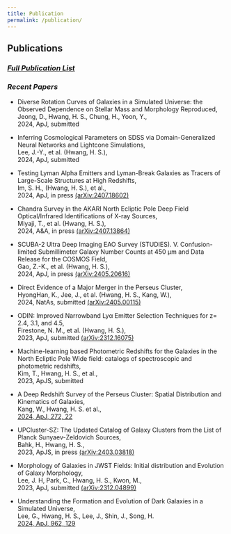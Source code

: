 ```yaml
---
title: Publication
permalink: /publication/
---
```


## **Publications**

### [_Full Publication List_](https://hwanghs.github.io/publications) 

###  _Recent Papers_
* Diverse Rotation Curves of Galaxies in a Simulated Universe: the Observed Dependence on Stellar Mass and Morphology Reproduced,<br>
Jeong, D., Hwang, H. S., Chung, H., Yoon, Y.,<br>
2024, ApJ, submitted

* Inferring Cosmological Parameters on SDSS via Domain-Generalized Neural Networks and Lightcone Simulations,<br>
Lee, J.-Y., et al. (Hwang, H. S.),<br>
2024, ApJ, submitted

* Testing Lyman Alpha Emitters and Lyman-Break Galaxies as Tracers of Large-Scale Structures at High Redshifts,<br>
Im, S. H., (Hwang, H. S.), et al.,<br>
2024, ApJ, in press [(arXiv:2407.18602)](https://ui.adsabs.harvard.edu/abs/2024arXiv240718602I/abstract)

* Chandra Survey in the AKARI North Ecliptic Pole Deep Field Optical/Infrared Identifications of X-ray Sources,<br>
Miyaji, T., et al. (Hwang, H. S.),<br>
2024, A&A, in press [(arXiv:2407.13864)](https://ui.adsabs.harvard.edu/abs/2024arXiv240713864M/abstract)

* SCUBA-2 Ultra Deep Imaging EAO Survey (STUDIES). V. Confusion-limited Submillimeter Galaxy Number Counts at 450 μm and Data Release for the COSMOS Field,<br>
Gao, Z.-K., et al. (Hwang, H. S.),<br>
2024, ApJ, in press [(arXiv:2405.20616)](https://ui.adsabs.harvard.edu/abs/2024arXiv240520616G/abstract)

* Direct Evidence of a Major Merger in the Perseus Cluster,<br>
HyongHan, K., Jee, J., et al. (Hwang, H. S., Kang, W.),<br>
2024, NatAs, submitted [(arXiv:2405.00115)](https://ui.adsabs.harvard.edu/abs/2024arXiv240500115H/abstract)

* ODIN: Improved Narrowband Lyα Emitter Selection Techniques for z= 2.4, 3.1, and 4.5,<br>
Firestone, N. M., et al. (Hwang, H. S.),<br>
2023, ApJ, submitted [(arXiv:2312.16075)](https://ui.adsabs.harvard.edu/abs/2023arXiv231216075F/abstract)

* Machine-learning based Photometric Redshifts for the Galaxies in the North Ecliptic Pole Wide field: catalogs of spectroscopic and photometric redshifts,<br>
Kim, T., Hwang, H. S., et al.,<br>
2023, ApJS, submitted

* A Deep Redshift Survey of the Perseus Cluster: Spatial Distribution and Kinematics of Galaxies,<br>
Kang, W., Hwang, H. S. et al.,<br>
[2024, ApJ, 272, 22](https://ui.adsabs.harvard.edu/abs/2024ApJS..272...22K/abstract)

* UPCluster-SZ: The Updated Catalog of Galaxy Clusters from the List of Planck Sunyaev-Zeldovich Sources,<br>
Bahk, H., Hwang, H. S.,<br>
2023, ApJS, in press [(arXiv:2403.03818)](https://arxiv.org/abs/2403.03818)

* Morphology of Galaxies in JWST Fields: Initial distribution and Evolution of Galaxy Morphology,<br>
Lee, J. H, Park, C., Hwang, H. S., Kwon, M.,<br>
2023, ApJ, submitted [(arXiv:2312.04899)](https://ui.adsabs.harvard.edu/abs/2024ApJ...966..113L/abstract)
​
* Understanding the Formation and Evolution of Dark Galaxies in a Simulated Universe,<br>
Lee, G., Hwang, H. S., Lee, J., Shin, J., Song, H.<br> 
[2024, ApJ, 962, 129](https://ui.adsabs.harvard.edu/abs/2024ApJ...962..129L/abstract)



